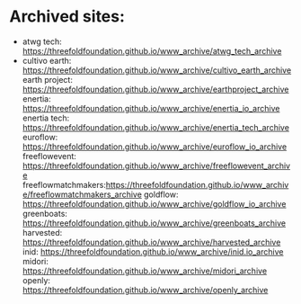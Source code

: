 # Archived sites:

- atwg tech: https://threefoldfoundation.github.io/www_archive/atwg_tech_archive
- cultivo earth: https://threefoldfoundation.github.io/www_archive/cultivo_earth_archive
earth project: https://threefoldfoundation.github.io/www_archive/earthproject_archive
enertia: https://threefoldfoundation.github.io/www_archive/enertia_io_archive
enertia tech: https://threefoldfoundation.github.io/www_archive/enertia_tech_archive
euroflow: https://threefoldfoundation.github.io/www_archive/euroflow_io_archive
freeflowevent: https://threefoldfoundation.github.io/www_archive/freeflowevent_archive
freeflowmatchmakers:https://threefoldfoundation.github.io/www_archive/freeflowmatchmakers_archive
goldflow: https://threefoldfoundation.github.io/www_archive/goldflow_io_archive
greenboats: https://threefoldfoundation.github.io/www_archive/greenboats_archive
harvested: https://threefoldfoundation.github.io/www_archive/harvested_archive
inid: https://threefoldfoundation.github.io/www_archive/inid.io_archive
midori: https://threefoldfoundation.github.io/www_archive/midori_archive
openly: https://threefoldfoundation.github.io/www_archive/openly_archive



